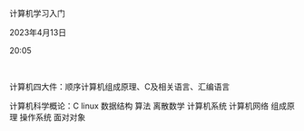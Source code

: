 计算机学习入门

2023年4月13日

20:05

 

计算机四大件：顺序计算机组成原理、C及相关语言、汇编语言

计算机科学概论：C linux 数据结构 算法 离散数学 计算机系统 计算机网络 组成原理 操作系统 面对对象
